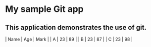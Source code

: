 # My sample Git app
## This application demonstrates the use of git.

|     Name     |      Age       |     Mark      |
|      A       |      23        |     89        |
|      B       |      23        |     87        |
|      C       |      23        |     98        |